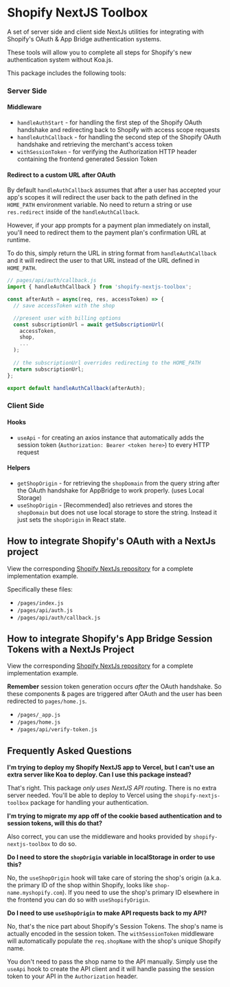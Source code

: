 # Shopify NextJS Toolbox

A set of server side and client side NextJs utilities for integrating with Shopify's OAuth & App Bridge authentication systems.

These tools will allow you to complete all steps for Shopify's new authentication system without Koa.js.

This package includes the following tools:

### Server Side

#### Middleware

- `handleAuthStart` - for handling the first step of the Shopify OAuth handshake and redirecting back to Shopify with access scope requests
- `handleAuthCallback` - for handling the second step of the Shopify OAuth handshake and retrieving the merchant's access token
- `withSessionToken` - for verifying the Authorization HTTP header containing the frontend generated Session Token

#### Redirect to a custom URL after OAuth

By default `handleAuthCallback` assumes that after a user has accepted your app's scopes it will redirect the user back to the path defined in the `HOME_PATH` environment variable. No need to return a string or use `res.redirect` inside of the `handleAuthCallback`.

However, if your app prompts for a payment plan immediately on install, you'll need to redirect them to the payment plan's confirmation URL at runtime.

To do this, simply return the URL in string format from `handleAuthCallback` and it will redirect the user to that URL instead of the URL defined in `HOME_PATH`.

```javascript
// pages/api/auth/callback.js
import { handleAuthCallback } from 'shopify-nextjs-toolbox';

const afterAuth = async(req, res, accessToken) => {
  // save accessToken with the shop

  //present user with billing options
  const subscriptionUrl = await getSubscriptionUrl(
    accessToken,
    shop,
    ...
  );
  
  // the subscriptionUrl overrides redirecting to the HOME_PATH
  return subscriptionUrl;
};

export default handleAuthCallback(afterAuth);
```

### Client Side

#### Hooks

- `useApi` - for creating an axios instance that automatically adds the session token (`Authorization: Bearer <token here>`) to every HTTP request

#### Helpers

- `getShopOrigin` - for retrieving the `shopDomain` from the query string after the OAuth handshake for AppBridge to work properly. (uses Local Storage)
- `useShopOrigin` - [Recommended] also retrieves and stores the `shopDomain` but does not use local storage to store the string. Instead it just sets the `shopOrigin` in React state.

## How to integrate Shopify's OAuth with a NextJs project

View the corresponding [Shopify NextJs repository](https://github.com/ctrlaltdylan/shopify-session-tokens-nextjs) for a complete implementation example.

Specifically these files:

- `/pages/index.js`
- `/pages/api/auth.js`
- `/pages/api/auth/callback.js`

## How to integrate Shopify's App Bridge Session Tokens with a NextJs Project

View the corresponding [Shopify NextJs repository](https://github.com/ctrlaltdylan/shopify-session-tokens-nextjs) for a complete implementation example.

**Remember** session token generation occurs _after_ the OAuth handshake. So these components & pages are triggered after OAuth and the user has been redirected to `pages/home.js`.

* `/pages/_app.js`
* `/pages/home.js`
* `/pages/api/verify-token.js`

## Frequently Asked Questions

**I'm trying to deploy my Shopify NextJS app to Vercel, but I can't use an extra server like Koa to deploy. Can I use this package instead?**

That's right. This package _only uses NextJS API routing_. There is no extra server needed. You'll be able to deploy to Vercel using the `shopify-nextjs-toolbox` package for handling your authentication.

**I'm trying to migrate my app off of the cookie based authentication and to session tokens, will this do that?**

Also correct, you can use the middleware and hooks provided by `shopify-nextjs-toolbox` to do so.

**Do I need to store the `shopOrigin` variable in localStorage in order to use this?**

No, the `useShopOrigin` hook will take care of storing the shop's origin (a.k.a. the primary ID of the shop within Shopify, looks like `shop-name.myshopify.com`). If you need to use the shop's primary ID elsewhere in the frontend you can do so with `useShopifyOrigin`.

**Do I need to use `useShopOrigin` to make API requests back to my API?**

No, that's the nice part about Shopify's Session Tokens. The shop's name is actually encoded in the session token. The `withSessionToken` middleware will automatically populate the `req.shopName` with the shop's unique Shopify name.

You don't need to pass the shop name to the API manually. Simply use the `useApi` hook to create the API client and it will handle passing the session token to your API in the `Authorization` header.

